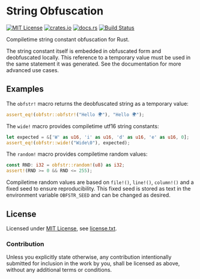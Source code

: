 String Obfuscation
==================

[![MIT License](https://img.shields.io/badge/License-MIT-yellow.svg)](https://opensource.org/licenses/MIT)
[![crates.io](https://img.shields.io/crates/v/obfstr.svg)](https://crates.io/crates/obfstr)
[![docs.rs](https://docs.rs/obfstr/badge.svg)](https://docs.rs/obfstr)
[![Build Status](https://travis-ci.org/CasualX/obfstr.svg?branch=master)](https://travis-ci.org/CasualX/obfstr)

Compiletime string constant obfuscation for Rust.

The string constant itself is embedded in obfuscated form and deobfuscated locally.
This reference to a temporary value must be used in the same statement it was generated.
See the documentation for more advanced use cases.

Examples
--------

The `obfstr!` macro returns the deobfuscated string as a temporary value:

```rust
assert_eq!(obfstr::obfstr!("Hello 🌍"), "Hello 🌍");
```

The `wide!` macro provides compiletime utf16 string constants:

```rust
let expected = &['W' as u16, 'i' as u16, 'd' as u16, 'e' as u16, 0];
assert_eq!(obfstr::wide!("Wide\0"), expected);
```

The `random!` macro provides compiletime random values:

```rust
const RND: i32 = obfstr::random!(u8) as i32;
assert!(RND >= 0 && RND <= 255);
```

Compiletime random values are based on `file!()`, `line!()`, `column!()` and a fixed seed to ensure reproducibility.
This fixed seed is stored as text in the environment variable `OBFSTR_SEED` and can be changed as desired.

License
-------

Licensed under [MIT License](https://opensource.org/licenses/MIT), see [license.txt](license.txt).

### Contribution

Unless you explicitly state otherwise, any contribution intentionally submitted
for inclusion in the work by you, shall be licensed as above, without any additional terms or conditions.
